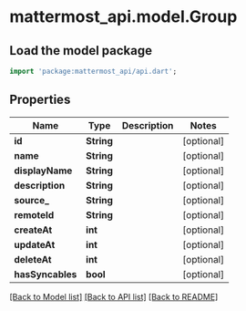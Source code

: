 # mattermost_api.model.Group

## Load the model package
```dart
import 'package:mattermost_api/api.dart';
```

## Properties
Name | Type | Description | Notes
------------ | ------------- | ------------- | -------------
**id** | **String** |  | [optional] 
**name** | **String** |  | [optional] 
**displayName** | **String** |  | [optional] 
**description** | **String** |  | [optional] 
**source_** | **String** |  | [optional] 
**remoteId** | **String** |  | [optional] 
**createAt** | **int** |  | [optional] 
**updateAt** | **int** |  | [optional] 
**deleteAt** | **int** |  | [optional] 
**hasSyncables** | **bool** |  | [optional] 

[[Back to Model list]](../README.md#documentation-for-models) [[Back to API list]](../README.md#documentation-for-api-endpoints) [[Back to README]](../README.md)


